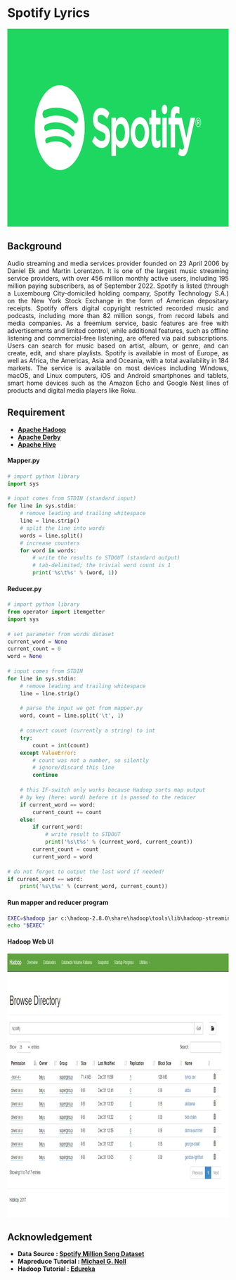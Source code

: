 # Spotify Lyrics
<img src="https://github.com/Bayunova28/Spotify_Lyrics/blob/master/cover.png" height="450" width="1100">

## Background 
<p align="justify">Audio streaming and media services provider founded on 23 April 2006 by Daniel Ek and Martin Lorentzon. It is one of the largest music streaming 
service providers, with over 456 million monthly active users, including 195 million paying subscribers, as of September 2022. Spotify is listed (through a Luxembourg 
City-domiciled holding company, Spotify Technology S.A.) on the New York Stock Exchange in the form of American depositary receipts. Spotify offers digital copyright 
restricted recorded music and podcasts, including more than 82 million songs, from record labels and media companies. As a freemium service, basic features are free with 
advertisements and limited control, while additional features, such as offline listening and commercial-free listening, are offered via paid subscriptions. Users can 
search for music based on artist, album, or genre, and can create, edit, and share playlists. Spotify is available in most of Europe, as well as Africa, the Americas, 
Asia and Oceania, with a total availability in 184 markets. The service is available on most devices including Windows, macOS, and Linux computers, iOS and Android 
smartphones and tablets, smart home devices such as the Amazon Echo and Google Nest lines of products and digital media players like Roku.</p>

## Requirement 
* <b>[Apache Hadoop](https://archive.apache.org/dist/hadoop/common/)</b>
* <b>[Apache Derby](https://db.apache.org/derby/derby_downloads.html)</b>
* <b>[Apache Hive](https://hive.apache.org/downloads.html)</b>

#### Mapper.py
```py
# import python library
import sys

# input comes from STDIN (standard input)
for line in sys.stdin:
    # remove leading and trailing whitespace
    line = line.strip()
    # split the line into words
    words = line.split()
    # increase counters
    for word in words:
        # write the results to STDOUT (standard output)
        # tab-delimited; the trivial word count is 1
        print('%s\t%s' % (word, 1))
```  
#### Reducer.py
```py
# import python library
from operator import itemgetter
import sys

# set parameter from words dataset
current_word = None
current_count = 0
word = None

# input comes from STDIN
for line in sys.stdin:
    # remove leading and trailing whitespace
    line = line.strip()

    # parse the input we got from mapper.py
    word, count = line.split('\t', 1)

    # convert count (currently a string) to int
    try:
        count = int(count)
    except ValueError:
        # count was not a number, so silently
        # ignore/discard this line
        continue

    # this IF-switch only works because Hadoop sorts map output
    # by key (here: word) before it is passed to the reducer
    if current_word == word:
        current_count += count
    else:
        if current_word:
            # write result to STDOUT
            print('%s\t%s' % (current_word, current_count))
        current_count = count
        current_word = word

# do not forget to output the last word if needed!
if current_word == word:
    print('%s\t%s' % (current_word, current_count))
```

#### Run mapper and reducer program  
```sh
EXEC=$hadoop jar c:\hadoop-2.8.0\share\hadoop\tools\lib\hadoop-streaming-*.jar -file "D:\mapper.py" -mapper "python D:\mapper.py" -file "D:\reducer.py" -reducer "python D:\reducer.py" -input spotify/samples.txt -output spotify/output/
echo "$EXEC"
```
#### Hadoop Web UI 
<img src="https://github.com/Bayunova28/Spotify_Lyrics/blob/master/hadoop-web-ui.jpg" height="600" width="1100">

## Acknowledgement
* <b>Data Source : [Spotify Million Song Dataset](https://www.kaggle.com/datasets/notshrirang/spotify-million-song-dataset)
* <b>Mapreduce Tutorial : [Michael G. Noll](https://www.michael-noll.com/tutorials/writing-an-hadoop-mapreduce-program-in-python/)
* <b>Hadoop Tutorial : [Edureka](https://www.youtube.com/watch?v=g7Qpnmi0Q-s)
